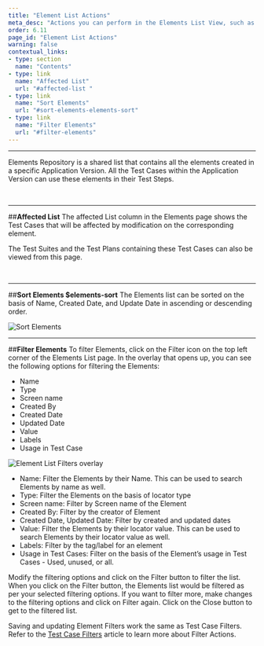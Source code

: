```yaml
---
title: "Element List Actions"
meta_desc: "Actions you can perform in the Elements List View, such as search, sort and filter."
order: 6.11
page_id: "Element List Actions"
warning: false
contextual_links:
- type: section
  name: "Contents"
- type: link
  name: "Affected List"
  url: "#affected-list "
- type: link
  name: "Sort Elements"
  url: "#sort-elements-elements-sort"
- type: link
  name: "Filter Elements"
  url: "#filter-elements"
---
```


---

Elements Repository is a shared list that contains all the elements created in a specific Application Version. All the Test Cases within the Application Version can use these elements in their Test Steps.

<br>

---
##**Affected List**
The affected List column in the Elements page shows the Test Cases that will be affected by modification on the corresponding element.

The Test Suites and the Test Plans containing these Test Cases can also be viewed from this page.

<br>

---
##**Sort Elements $elements-sort**
The Elements list can be sorted on the basis of Name, Created Date, and Update Date in ascending or descending order.

![Sort Elements](https://docs.testsigma.com/images/elements/elements-sort.png)


---
##**Filter Elements**
To filter Elements, click on the Filter icon on the top left corner of the Elements List page. In the overlay that opens up, you can see the following options for filtering the Elements:
* Name
* Type
* Screen name
* Created By
* Created Date
* Updated Date
* Value
* Labels
* Usage in Test Case

![Element List Filters overlay](https://docs.testsigma.com/images/elements/element-list-filters-unfiltered.png)

* Name: Filter the Elements by their Name. This can be used to search Elements by name as well.
* Type: Filter the Elements on the basis of locator type
* Screen name: Filter by Screen name of the Element
* Created By: Filter by the creator of Element
* Created Date, Updated Date: Filter by created and updated dates
* Value: Filter the Elements by their locator value. This can be used to search Elements by their locator value as well.
* Labels: Filter by the tag/label for an element
* Usage in Test Cases: Filter on the basis of the Element’s usage in Test Cases - Used, unused, or all.

Modify the filtering options and click on the Filter button to filter the list. 
When you click on the Filter button, the Elements list would be filtered as per your selected filtering options. If you want to filter more, make changes to the filtering options and click on Filter again.
Click on the Close button to get to the filtered list.

Saving and updating Element Filters work the same as Test Case Filters. Refer to the [Test Case Filters](https://testsigma.com/docs/test-cases/manage/filters/) article to learn more about Filter Actions.


